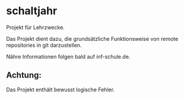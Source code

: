# schaltjahr
Projekt für Lehrzwecke.

Das Projekt dient dazu, die grundsätzliche Funktionsweise von remote repositories in git darzustellen.

Nähre Informationen folgen bald auf inf-schule.de.

## Achtung: 
Das Projekt enthält bewusst logische Fehler.
